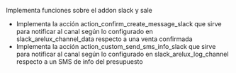 Implementa funciones sobre el addon slack y sale

- Implementa la acción action_confirm_create_message_slack que sirve para notificar al canal según lo configurado en slack_arelux_channel_data respecto a una venta confirmada 
- Implementa la acción action_custom_send_sms_info_slack que sirve para notificar al canal según lo configurado en slack_arelux_log_channel respecto a un SMS de info del presupuesto
